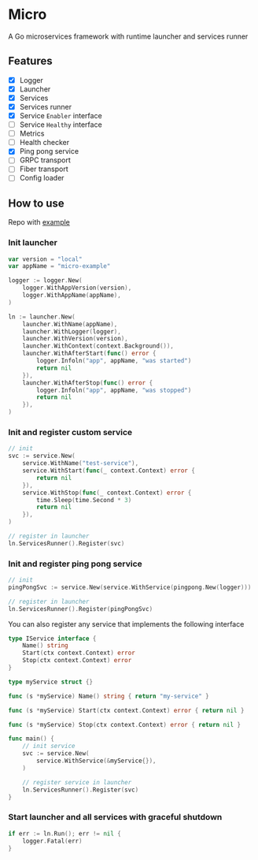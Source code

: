 # Micro

A Go microservices framework with runtime launcher and services runner

## Features

- [x] Logger
- [x] Launcher
- [x] Services
- [x] Services runner
- [x] Service `Enabler` interface
- [ ] Service `Healthy` interface
- [ ] Metrics
- [ ] Health checker
- [x] Ping pong service
- [ ] GRPC transport
- [ ] Fiber transport
- [ ] Config loader

## How to use

Repo with [example](https://github.com/tkcrm/micro-example)

### Init launcher

```go
var version = "local"
var appName = "micro-example"

logger := logger.New(
    logger.WithAppVersion(version),
    logger.WithAppName(appName),
)

ln := launcher.New(
    launcher.WithName(appName),
    launcher.WithLogger(logger),
    launcher.WithVersion(version),
    launcher.WithContext(context.Background()),
    launcher.WithAfterStart(func() error {
        logger.Infoln("app", appName, "was started")
        return nil
    }),
    launcher.WithAfterStop(func() error {
        logger.Infoln("app", appName, "was stopped")
        return nil
    }),
)
```

### Init and register custom service

```go
// init
svc := service.New(
    service.WithName("test-service"),
    service.WithStart(func(_ context.Context) error {
        return nil
    }),
    service.WithStop(func(_ context.Context) error {
        time.Sleep(time.Second * 3)
        return nil
    }),
)

// register in launcher
ln.ServicesRunner().Register(svc)
```

### Init and register ping pong service

```go
// init
pingPongSvc := service.New(service.WithService(pingpong.New(logger)))

// register in launcher
ln.ServicesRunner().Register(pingPongSvc)
```

You can also register any service that implements the following interface

```go
type IService interface {
    Name() string
    Start(ctx context.Context) error
    Stop(ctx context.Context) error
}

type myService struct {}

func (s *myService) Name() string { return "my-service" }

func (s *myService) Start(ctx context.Context) error { return nil }

func (s *myService) Stop(ctx context.Context) error { return nil }

func main() {
    // init service
    svc := service.New(
        service.WithService(&myService{}),
    )

    // register service in launcher
    ln.ServicesRunner().Register(svc)
}
```

### Start launcher and all services with graceful shutdown

```go
if err := ln.Run(); err != nil {
    logger.Fatal(err)
}
```
